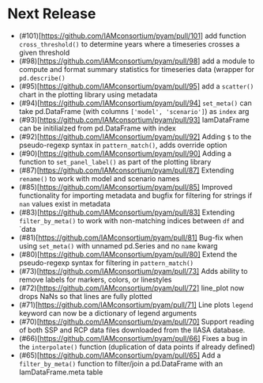 
# Next Release

- (#101)[https://github.com/IAMconsortium/pyam/pull/101] add function `cross_threshold()` to determine years where a timeseries crosses a given threshold
- (#98)[https://github.com/IAMconsortium/pyam/pull/98] add a module to compute and format summary statistics for timeseries data (wrapper for `pd.describe()`
- (#95)[https://github.com/IAMconsortium/pyam/pull/95] add a `scatter()` chart in the plotting library using metadata 
- (#94)[https://github.com/IAMconsortium/pyam/pull/94] `set_meta()` can take pd.DataFrame (with columns `['model', 'scenario']`) as `index` arg
- (#93)[https://github.com/IAMconsortium/pyam/pull/93] IamDataFrame can be initilialzed from pd.DataFrame with index
- (#92)[https://github.com/IAMconsortium/pyam/pull/92] Adding `$` to the pseudo-regexp syntax in `pattern_match()`, adds override option
- (#90)[https://github.com/IAMconsortium/pyam/pull/90] Adding a function to `set_panel_label()` as part of the plotting library
- (#87)[https://github.com/IAMconsortium/pyam/pull/87] Extending `rename()` to work with model and scenario names
- (#85)[https://github.com/IAMconsortium/pyam/pull/85] Improved functionality for importing metadata and bugfix for filtering for strings if `nan` values exist in metadata
- (#83)[https://github.com/IAMconsortium/pyam/pull/83] Extending `filter_by_meta()` to work with non-matching indices between `df` and `data
- (#81)[https://github.com/IAMconsortium/pyam/pull/81] Bug-fix when using `set_meta()` with unnamed pd.Series and no `name` kwarg
- (#80)[https://github.com/IAMconsortium/pyam/pull/80] Extend the pseudo-regexp syntax for filtering in `pattern_match()`
- (#73)[https://github.com/IAMconsortium/pyam/pull/73] Adds ability to remove labels for markers, colors, or linestyles
- (#72)[https://github.com/IAMconsortium/pyam/pull/72] line_plot now drops NaNs so that lines are fully plotted
- (#71)[https://github.com/IAMconsortium/pyam/pull/71] Line plots `legend` keyword can now be a dictionary of legend arguments
- (#70)[https://github.com/IAMconsortium/pyam/pull/70] Support reading of both SSP and RCP data files downloaded from the IIASA database.
- (#66)[https://github.com/IAMconsortium/pyam/pull/66] Fixes a bug in the `interpolate()` function (duplication of data points if already defined)
- (#65)[https://github.com/IAMconsortium/pyam/pull/65] Add a `filter_by_meta()` function to filter/join a pd.DataFrame with an IamDataFrame.meta table
